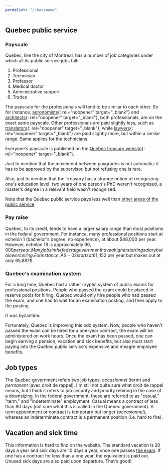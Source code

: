 ```yaml
---
permalink: "/:basename"
---
```

## Quebec public service
### Payscale
Quebec, like the city of Montreal, has a number of job categories under which all its public service jobs fall:

1. Professional
2. Technician
3. Professor
4. Medical doctor
5. Administrative support
6. Trades

The payscale for the professionals will tend to be similar to each other. So for instance, [agronomists](https://www.tresor.gouv.qc.ca/echelles-salariales/f?p=ESAL_DIFFUSION:2:8141727167412:::2:P2_CLE_CORPS,P2_PAGE_APPEL:509-,1){: rel="noopener" target="_blank"} and [architects](https://www.tresor.gouv.qc.ca/echelles-salariales/f?p=ESAL_DIFFUSION:2:8141727167412:::2:P2_CLE_CORPS,P2_PAGE_APPEL:512-,1){: rel="noopener" target="_blank"}, both professionals, are on the exact same payscale. Other professionals are paid slightly less, such as [translators](https://www.tresor.gouv.qc.ca/echelles-salariales/f?p=ESAL_DIFFUSION:2:8141727167412:::2:P2_CLE_CORPS,P2_PAGE_APPEL:528-,1){: rel="noopener" target="_blank"}, while [lawyers](https://www.tresor.gouv.qc.ca/echelles-salariales/f?p=ESAL_DIFFUSION:2:8141727167412:::2:P2_CLE_CORPS,P2_PAGE_APPEL:518-,1){: rel="noopener" target="_blank"} are paid slightly more, but within a similar range. Same applies for the technicians.

Everyone's payscale is published on the [Quebec treasury website](https://www.tresor.gouv.qc.ca/ressources-humaines/conditions-de-travail-et-remuneration/echelles-de-traitement/echelles-de-traitement-en-vigueur/?no_cache=1){: rel="noopener" target="_blank"}.

Just to mention that the movement between paygrades is not automatic: it has to be approved by the supervisor, but not refusing one is rare. 

Also, just to mention that the Treasury has a strange notion of recognizing one's education level: two years of one person's PhD weren't recognized, a master's degree in a relevant field wasn't recognized. 

Note that the Quebec public service pays less well than [other areas of the public service](/general).

### Pay raise
Quebec, to its credit, tends to have a larger salary range than most positions in the federal government. For instance, many professional positions start at echelon 1 (bachelor's degree, no experience), at about $48,000 per year. However, echelon 18 is approximately $90,000 per year. Many jobs in the federal government have a higher starting salary but a lower ceiling. For instance, AS-02 starts at 61,152$ per year but maxes out at only 65,887$.

### Quebec's examination system
For a long time, Quebec had a rather cryptic system of public exams for professional positions. People who passed the exam could be placed in reserve pools for hiring. Quebec would only hire people who had passed the exam, and one had to wait for an examination posting, and then apply to the posting. 

It was byzantine. 

Fortunately, Quebec is improving this odd system. Now, people who haven't passed the exam can be hired for a one-year contract, the exam will be administered on work hours. Once the exam has been passed, one can begin earning a pension, vacation and sick benefits, but also must start paying into the Quebec public service's expensive and meagre employee benefits.

## Job types
The Quebec government refers two job types: *occasionnel* (term) and *permanent* (avec droit de rappel). I'm still not quite sure what droit de rappel means, but I think it refers to job security and priority rehiring in the case of a downsizing. In the federal government, these are referred to as "casual," "term," and "indeterminate" employment. Casual means a contract of less than 90 days (not sure what this is called in the Quebec government). A term appointment or contract is temporary but longer (*occasionnel*), whereas an indeterminate contract is a permanent position (i.e. hard to fire).

## Vacation and sick time
This information is hard to find on the website. The standard vacation is 20 days a year and sick days are 10 days a year, once one passes [the exam](#quebecs-examination-system). If one has a contract for less than a one year, the equivalent is paid out. Unused sick days are also paid upon departure. That's good!
